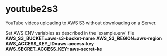 # youtube2s3
YouTube videos uploading to AWS S3 without downloading on a Server.

Set AWS ENV variables as described in the 'example.env' file
**AWS_S3_BUCKET=aws-s3-bucket-name
AWS_S3_REGION=aws-region
AWS_ACCESS_KEY_ID=aws-access-key
AWS_SECRET_ACCESS_KEY=aws-secret-ke**
